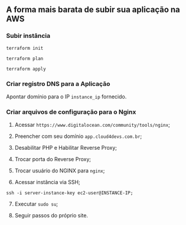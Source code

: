 ## A forma mais barata de subir sua aplicação na AWS

### Subir instância

```
terraform init
```

```
terraform plan
```

```
terraform apply
```

### Criar registro DNS para a Aplicação

Apontar domínio para o IP ```instance_ip``` fornecido.

### Criar arquivos de configuração para o Nginx

1. Acessar ```https://www.digitalocean.com/community/tools/nginx```;

2. Preencher com seu domínio ```app.cloud4devs.com.br```;

3. Desabilitar PHP e Habilitar Reverse Proxy;

4. Trocar porta do Reverse Proxy;

5. Trocar usuário do NGINX para ```nginx```;

6. Acessar instância via SSH;

```
ssh -i server-instance-key ec2-user@INSTANCE-IP;
```

7. Executar ```sudo su```;

8. Seguir passos do próprio site.

